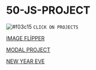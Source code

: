 
# 50-JS-PROJECT



![#f03c15](https://via.placeholder.com/15/f03c15/000000?text=+) `CLICK ON PROJECTS`




[IMAGE FLİPPER](https://fuzzlex.github.io/50-JS-PROJECT/Image_Flipper)  <br/>

[MODAL PROJECT](https://fuzzlex.github.io/50-JS-PROJECT/Modal__project)  <br/>

[NEW YEAR EVE](https://fuzzlex.github.io/50-JS-PROJECT/New_year_eve)  <br/>
 <br/>
